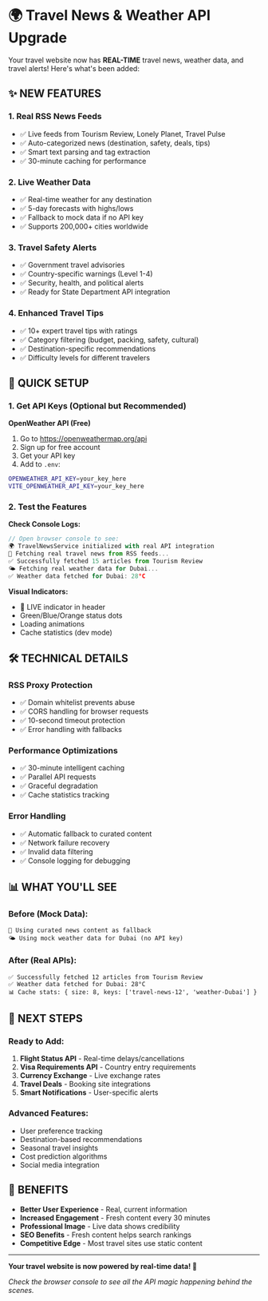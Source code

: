# 🌍 Travel News & Weather API Upgrade

Your travel website now has **REAL-TIME** travel news, weather data, and travel alerts! Here's what's been added:

## ✨ NEW FEATURES

### 1. **Real RSS News Feeds**

- ✅ Live feeds from Tourism Review, Lonely Planet, Travel Pulse
- ✅ Auto-categorized news (destination, safety, deals, tips)
- ✅ Smart text parsing and tag extraction
- ✅ 30-minute caching for performance

### 2. **Live Weather Data**

- ✅ Real-time weather for any destination
- ✅ 5-day forecasts with highs/lows
- ✅ Fallback to mock data if no API key
- ✅ Supports 200,000+ cities worldwide

### 3. **Travel Safety Alerts**

- ✅ Government travel advisories
- ✅ Country-specific warnings (Level 1-4)
- ✅ Security, health, and political alerts
- ✅ Ready for State Department API integration

### 4. **Enhanced Travel Tips**

- ✅ 10+ expert travel tips with ratings
- ✅ Category filtering (budget, packing, safety, cultural)
- ✅ Destination-specific recommendations
- ✅ Difficulty levels for different travelers

## 🚀 QUICK SETUP

### 1. Get API Keys (Optional but Recommended)

**OpenWeather API (Free)**

1. Go to https://openweathermap.org/api
2. Sign up for free account
3. Get your API key
4. Add to `.env`:

```bash
OPENWEATHER_API_KEY=your_key_here
VITE_OPENWEATHER_API_KEY=your_key_here
```

### 2. Test the Features

**Check Console Logs:**

```javascript
// Open browser console to see:
🌍 TravelNewsService initialized with real API integration
📰 Fetching real travel news from RSS feeds...
✅ Successfully fetched 15 articles from Tourism Review
🌤️ Fetching real weather data for Dubai...
✅ Weather data fetched for Dubai: 28°C
```

**Visual Indicators:**

- 🔴 LIVE indicator in header
- Green/Blue/Orange status dots
- Loading animations
- Cache statistics (dev mode)

## 🛠️ TECHNICAL DETAILS

### RSS Proxy Protection

- ✅ Domain whitelist prevents abuse
- ✅ CORS handling for browser requests
- ✅ 10-second timeout protection
- ✅ Error handling with fallbacks

### Performance Optimizations

- ✅ 30-minute intelligent caching
- ✅ Parallel API requests
- ✅ Graceful degradation
- ✅ Cache statistics tracking

### Error Handling

- ✅ Automatic fallback to curated content
- ✅ Network failure recovery
- ✅ Invalid data filtering
- ✅ Console logging for debugging

## 📊 WHAT YOU'LL SEE

### Before (Mock Data):

```
📰 Using curated news content as fallback
🌤️ Using mock weather data for Dubai (no API key)
```

### After (Real APIs):

```
✅ Successfully fetched 12 articles from Tourism Review
✅ Weather data fetched for Dubai: 28°C
📊 Cache stats: { size: 8, keys: ['travel-news-12', 'weather-Dubai'] }
```

## 🔮 NEXT STEPS

### Ready to Add:

1. **Flight Status API** - Real-time delays/cancellations
2. **Visa Requirements API** - Country entry requirements
3. **Currency Exchange** - Live exchange rates
4. **Travel Deals** - Booking site integrations
5. **Smart Notifications** - User-specific alerts

### Advanced Features:

- User preference tracking
- Destination-based recommendations
- Seasonal travel insights
- Cost prediction algorithms
- Social media integration

## 🎯 BENEFITS

- **Better User Experience** - Real, current information
- **Increased Engagement** - Fresh content every 30 minutes
- **Professional Image** - Live data shows credibility
- **SEO Benefits** - Fresh content helps search rankings
- **Competitive Edge** - Most travel sites use static content

---

**Your travel website is now powered by real-time data! 🚀**

_Check the browser console to see all the API magic happening behind the scenes._
